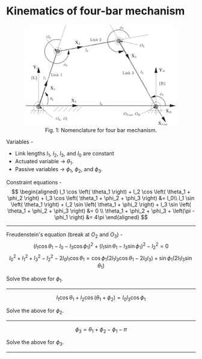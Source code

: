# Kinematics of four-bar mechanism
<div style="text-align:center">
    <figure>
        <img src="./images/four-bar.png" alt="Four-bar" width="400"/>
        <figcaption>
            Fig. 1: Nomenclature for four bar mechanism.
        </figcaption>
    </figure>
</div>

Variables -
- Link lengths $l_1$, $l_2$, $l_3$, and $l_0$ are constant
- Actuated variable $\rightarrow$ $\theta_1$.
- Passive variables $\rightarrow$ $\phi_1$, $\phi_2$, and $\phi_3$.

Constraint equations -
$$
\begin{aligned}
    l_1 \cos \left( \theta_1 \right) + l_2 \cos \left( \theta_1 + \phi_2 \right) + l_3 \cos \left( \theta_1 + \phi_2 + \phi_3 \right) &= l_0\\
    l_1 \sin \left( \theta_1 \right) + l_2 \sin \left( \theta_1 + \phi_2 \right) + l_3 \sin \left( \theta_1 + \phi_2 + \phi_3 \right) &= 0 \\
    \theta_1 + \phi_2 + \phi_3 + \left(\pi - \phi_1 \right) &= 4\pi
\end{aligned}
$$

---

Freudenstein's equation (break at $O_2$ and $O_3$) -
$$
\left( l_1 \cos \theta_1 - l_0 - l_3 \cos \phi_1 \right)^2 + \left( l_1 \sin \theta_1 - l_3 \sin \phi_1\right)^2 - l_2^2 = 0
$$
$$
l_0^2 + l_1^2 + l_3^2 - l_2^2 - 2 l_0 l_1 \cos \theta_1 = \cos \phi_1 \left( 2 l_1 l_3 \cos \theta_1  - 2 l_0 l_3 \right) + \sin \phi_1 \left( 2 l_1 l_3 \sin \theta_1 \right)
$$

Solve the above for $\phi_1$.

---

$$
l_1 \cos \theta_1 + l_2 \cos \left( \theta_1 + \phi_2 \right) = l_0 l_3 \cos \phi_1
$$

Solve the above for $\phi_2$.

---

$$
\phi_3 = \theta_1 + \phi_2 - \phi_1 - \pi
$$

Solve the above for $\phi_3$.

---
